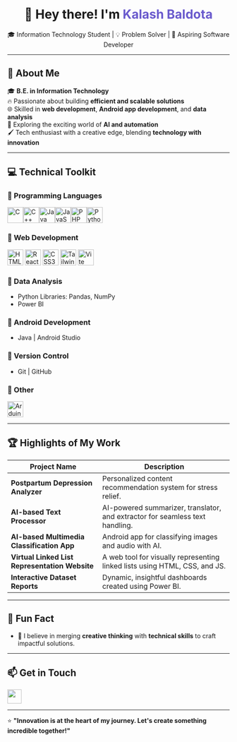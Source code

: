 <h1 align="center">👋 Hey there! I'm <span style="color: #6a5acd;">Kalash Baldota</span></h1>

<p align="center">  
🎓 Information Technology Student | 💡 Problem Solver | 🚀 Aspiring Software Developer  
</p>

---

## 🚀 **About Me**  

🎓 **B.E. in Information Technology**  
🔥 Passionate about building **efficient and scalable solutions**  
🌐 Skilled in **web development**, **Android app development**, and **data analysis**  
🤖 Exploring the exciting world of **AI and automation**  
🖌️ Tech enthusiast with a creative edge, blending **technology with innovation**  

---

## 💻 **Technical Toolkit**  

### 🌟 Programming Languages  
<p align="left">
<a href="https://docs.microsoft.com/en-us/cpp/?view=msvc-170" target="_blank" rel="noreferrer"><img src="https://raw.githubusercontent.com/danielcranney/readme-generator/main/public/icons/skills/c-colored.svg" width="36" height="36" alt="C" /></a><a href="https://docs.microsoft.com/en-us/cpp/?view=msvc-170" target="_blank" rel="noreferrer"><img src="https://raw.githubusercontent.com/danielcranney/readme-generator/main/public/icons/skills/cplusplus-colored.svg" width="36" height="36" alt="C++" /></a><a href="https://www.oracle.com/java/" target="_blank" rel="noreferrer"><img src="https://raw.githubusercontent.com/danielcranney/readme-generator/main/public/icons/skills/java-colored.svg" width="36" height="36" alt="Java" /></a><a href="https://developer.mozilla.org/en-US/docs/Web/JavaScript" target="_blank" rel="noreferrer"><img src="https://raw.githubusercontent.com/danielcranney/readme-generator/main/public/icons/skills/javascript-colored.svg" width="36" height="36" alt="JavaScript" /></a><a href="https://www.php.net/" target="_blank" rel="noreferrer"><img src="https://raw.githubusercontent.com/danielcranney/readme-generator/main/public/icons/skills/php-colored.svg" width="36" height="36" alt="PHP" /></a><a href="https://www.python.org/" target="_blank" rel="noreferrer"><img src="https://raw.githubusercontent.com/danielcranney/readme-generator/main/public/icons/skills/python-colored.svg" width="36" height="36" alt="Python" /></a>
</p>

### 🌟 Web Development  
<p align="left">
<a href="https://developer.mozilla.org/en-US/docs/Glossary/HTML5" target="_blank" rel="noreferrer"><img src="https://raw.githubusercontent.com/danielcranney/readme-generator/main/public/icons/skills/html5-colored.svg" width="36" height="36" alt="HTML5" /></a>
  <a href="https://reactjs.org/" target="_blank" rel="noreferrer"><img src="https://raw.githubusercontent.com/danielcranney/readme-generator/main/public/icons/skills/react-colored.svg" width="36" height="36" alt="React" /></a>
  <a href="https://www.w3.org/TR/CSS/#css" target="_blank" rel="noreferrer"><img src="https://raw.githubusercontent.com/danielcranney/readme-generator/main/public/icons/skills/css3-colored.svg" width="36" height="36" alt="CSS3" /></a>
  <a href="https://tailwindcss.com/" target="_blank" rel="noreferrer"><img src="https://raw.githubusercontent.com/danielcranney/readme-generator/main/public/icons/skills/tailwindcss-colored.svg" width="36" height="36" alt="TailwindCSS" /></a>
  <a href="https://vitejs.dev/" target="_blank" rel="noreferrer"><img src="https://raw.githubusercontent.com/danielcranney/readme-generator/main/public/icons/skills/vite-colored.svg" width="36" height="36" alt="Vite" /></a>
</p>

### 🌟 Data Analysis  
- Python Libraries: Pandas, NumPy  
- Power BI  

### 🌟 Android Development  
- Java | Android Studio  

### 🌟 Version Control  
- Git | GitHub  

### 🌟 Other
<p align="left">
<a href="https://store.arduino.cc/?gclid=Cj0KCQjw2eilBhCCARIsAG0Pf8uueBifykWcsSS4LPESeGQfxGVKJYnzV7bz471XfknQJy_1VINVWM8aAkLtEALw_wcB" target="_blank" rel="noreferrer"><img src="https://raw.githubusercontent.com/danielcranney/readme-generator/main/public/icons/skills/arduino-colored.svg" width="36" height="36" alt="Arduino" /></a>
</p>

---

## 🏆 **Highlights of My Work**  

| **Project Name**                              | **Description**                                                                 |
|-----------------------------------------------|---------------------------------------------------------------------------------|
| **Postpartum Depression Analyzer**            | Personalized content recommendation system for stress relief.                   |
| **AI-based Text Processor**                   | AI-powered summarizer, translator, and extractor for seamless text handling.    |
| **AI-based Multimedia Classification App**    | Android app for classifying images and audio with AI.                           |
| **Virtual Linked List Representation Website**| A web tool for visually representing linked lists using HTML, CSS, and JS.      |
| **Interactive Dataset Reports**               | Dynamic, insightful dashboards created using Power BI.                          |


---

## 🎨 Fun Fact 
- 🌟 I believe in merging **creative thinking** with **technical skills** to craft impactful solutions. 

---

## 📫 **Get in Touch**  

<p align="center">  

<a href="https://www.linkedin.com/in/kalash-baldota-290b43281?utm_source=share&utm_campaign=share_via&utm_content=profile&utm_medium=android_app" target="_blank" rel="noreferrer"> <picture> <source media="(prefers-color-scheme: dark)" srcset="https://raw.githubusercontent.com/danielcranney/readme-generator/main/public/icons/socials/linkedin-dark.svg" /> <source media="(prefers-color-scheme: light)" srcset="https://raw.githubusercontent.com/danielcranney/readme-generator/main/public/icons/socials/linkedin.svg" /> <img src="https://raw.githubusercontent.com/danielcranney/readme-generator/main/public/icons/socials/linkedin.svg" width="32" height="32" /> </picture> </a> 
</p>

---

⭐️ **"Innovation is at the heart of my journey. Let's create something incredible together!"**  
